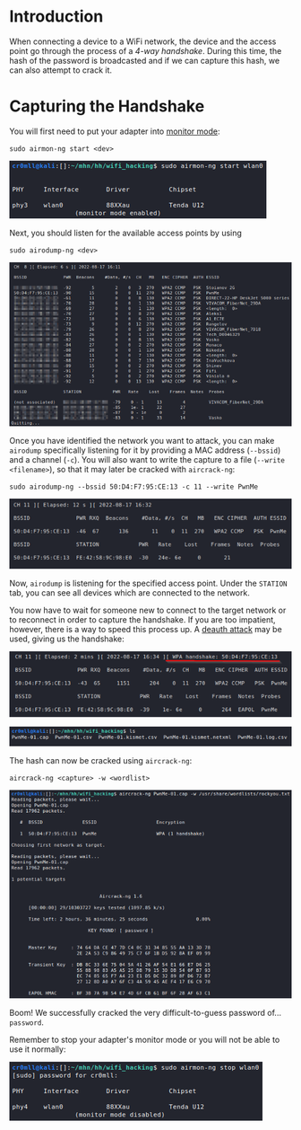 # Introduction
When connecting a device to a WiFi network, the device and the access point go through the process of a *4-way handshake*. During this time, the hash of the password is broadcasted and if we can capture this hash, we can also attempt to crack it.

# Capturing the Handshake
You will first need to put your adapter into [monitor mode](README.md):
```
sudo airmon-ng start <dev>
```

![](Resources/Images/WIFI_airmon_start.png)

Next, you should listen for the available access points by using
```
sudo airodump-ng <dev>
```

![](Resources/Images/WIFI_airodump_monitor_all.png)

Once you have identified the network you want to attack, you can make `airodump` specifically listening for it by providing a MAC address (`--bssid`) and a channel (`-c`). You will also want to write the capture to a file (`--write <filename>`), so that it may later be cracked with `aircrack-ng`:
```
sudo airodump-ng --bssid 50:D4:F7:95:CE:13 -c 11 --write PwnMe
```

![](Resources/Images/WIFI_airodump_monitor_single.png)

Now, `airodump` is listening for the specified access point. Under the `STATION` tab, you can see all devices which are connected to the network. 

You now have to wait for someone new to connect to the target network or to reconnect in order to capture the handshake. If you are too impatient, however, there is a way to speed this process up. A [deauth attack](Deauth%20Attack.md) may be used, giving us the handshake:

![](Resources/Images/WIFI_handshake_captured.png)

![](Resources/Images/WIFI_airodump_list_capture_files.png)

The hash can now be cracked using `aircrack-ng`:
```
aircrack-ng <capture> -w <wordlist>
```

![](Resources/Images/WIFI_aircrack.png)

Boom! We successfully cracked the very difficult-to-guess password of... `password`.

Remember to stop your adapter's monitor mode or you will not be able to use it normally:

![](Resources/Images/WIFI_airmon_stop.png)

